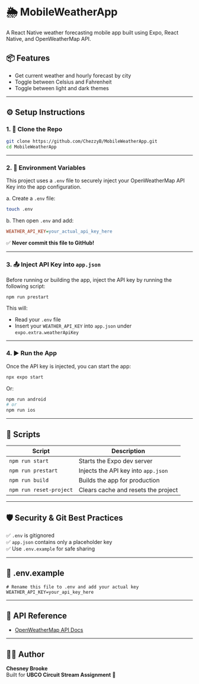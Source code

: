 # 🌦️ MobileWeatherApp

A React Native weather forecasting mobile app built using Expo, React Native, and OpenWeatherMap API.

## 📦 Features

- Get current weather and hourly forecast by city
- Toggle between Celsius and Fahrenheit
- Toggle between light and dark themes

---

## ⚙️ Setup Instructions

### 1. 📁 Clone the Repo

```bash
git clone https://github.com/ChezzyB/MobileWeatherApp.git
cd MobileWeatherApp
```
---

### 2. 🔐 Environment Variables

This project uses a `.env` file to securely inject your OpenWeatherMap API Key into the app configuration.

a. Create a `.env` file:

```bash
touch .env
```

b. Then open `.env` and add:

```ini
WEATHER_API_KEY=your_actual_api_key_here
```

✅ **Never commit this file to GitHub!**


---

### 3. 📤 Inject API Key into `app.json`

Before running or building the app, inject the API key by running the following script:

```bash
npm run prestart
```

This will:

- Read your `.env` file
- Insert your `WEATHER_API_KEY` into `app.json` under `expo.extra.weatherApiKey`

---

### 4. ▶️ Run the App

Once the API key is injected, you can start the app:

```bash
npx expo start
```

Or:

```bash
npm run android
# or
npm run ios
```

---

## 📁 Scripts

| Script               | Description                            |
|----------------------|----------------------------------------|
| `npm run start`      | Starts the Expo dev server             |
| `npm run prestart`   | Injects the API key into `app.json`    |
| `npm run build`      | Builds the app for production          |
| `npm run reset-project` | Clears cache and resets the project |

---

## 🛡️ Security & Git Best Practices

✅ `.env` is gitignored  
✅ `app.json` contains only a placeholder key  
✅ Use `.env.example` for safe sharing

---

## 📄 .env.example

```env
# Rename this file to .env and add your actual key
WEATHER_API_KEY=your_api_key_here
```

---

## 🔗 API Reference

- [OpenWeatherMap API Docs](https://openweathermap.org/api)

---

## 🧑‍💻 Author

**Chesney Brooke**  
Built for **UBCO Circuit Stream Assignment** 🚀
